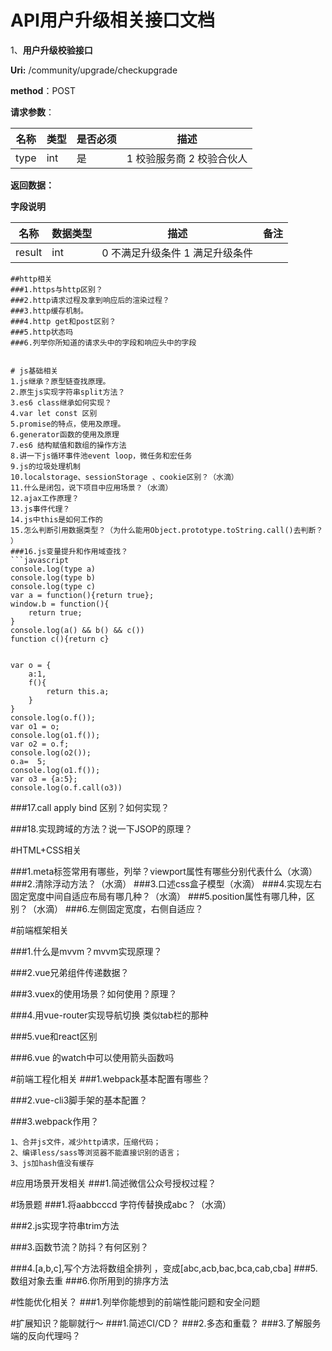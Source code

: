 
# API用户升级相关接口文档

1、**用户升级校验接口**

**Uri:** /community/upgrade/checkupgrade

**method**：POST

**请求参数**：

| 名称 | 类型 | 是否必须 | 描述                       |
| ---- | ---- | -------- | -------------------------- |
| type | int  | 是       | 1 校验服务商  2 校验合伙人 |

**返回数据：**

**字段说明**

| **名称** | **数据类型** | **描述**                          | **备注** |
| -------- | ------------ | --------------------------------- | -------- |
| result   | int          | 0  不满足升级条件  1 满足升级条件 |          |

```
##http相关  
###1.https与http区别？
###2.http请求过程及拿到响应后的渲染过程？
###3.http缓存机制。
###4.http get和post区别？
###5.http状态吗
###6.列举你所知道的请求头中的字段和响应头中的字段
```

```

# js基础相关
1.js继承？原型链查找原理。
2.原生js实现字符串split方法？
3.es6 class继承如何实现？
4.var let const 区别
5.promise的特点，使用及原理。
6.generator函数的使用及原理
7.es6 结构赋值和数组的操作方法
8.讲一下js循环事件池event loop，微任务和宏任务
9.js的垃圾处理机制
10.localstorage、sessionStorage 、cookie区别？（水滴）
11.什么是闭包，说下项目中应用场景？（水滴）
12.ajax工作原理？
13.js事件代理？
14.js中this是如何工作的
15.怎么判断引用数据类型？（为什么能用Object.prototype.toString.call()去判断？
）
###16.js变量提升和作用域查找？
```javascript
console.log(type a)
console.log(type b)
console.log(type c)
var a = function(){return true};
window.b = function(){
	return true;
}
console.log(a() && b() && c())
function c(){return c}


var o = {
	a:1,
	f(){
		return this.a;
	}
}
console.log(o.f());
var o1 = o;
console.log(o1.f());
var o2 = o.f;
console.log(o2());
o.a=  5;
console.log(o1.f());
var o3 = {a:5};
console.log(o.f.call(o3))
```
###17.call apply bind 区别？如何实现？

###18.实现跨域的方法？说一下JSOP的原理？



#HTML+CSS相关

###1.meta标签常用有哪些，列举？viewport属性有哪些分别代表什么（水滴）
###2.清除浮动方法？（水滴）
###3.口述css盒子模型（水滴）
###4.实现左右固定宽度中间自适应布局有哪几种？（水滴）
###5.position属性有哪几种，区别？（水滴）
###6.左侧固定宽度，右侧自适应？




#前端框架相关

###1.什么是mvvm？mvvm实现原理？


###2.vue兄弟组件传递数据？

###3.vuex的使用场景？如何使用？原理？

###4.用vue-router实现导航切换 类似tab栏的那种

###5.vue和react区别 

###6.vue 的watch中可以使用箭头函数吗







#前端工程化相关
###1.webpack基本配置有哪些？

###2.vue-cli3脚手架的基本配置？

###3.webpack作用？
```
1、合并js文件，减少http请求，压缩代码；
2、编译less/sass等浏览器不能直接识别的语言；
3、js加hash值没有缓存
```

#应用场景开发相关
###1.简述微信公众号授权过程？

#场景题
###1.将aabbcccd 字符传替换成abc？（水滴）

###2.js实现字符串trim方法

###3.函数节流？防抖？有何区别？

###4.[a,b,c],写个方法将数组全排列 ，变成[abc,acb,bac,bca,cab,cba]
###5.数组对象去重
###6.你所用到的排序方法


#性能优化相关？
###1.列举你能想到的前端性能问题和安全问题


#扩展知识？能聊就行～
###1.简述CI/CD？
###2.多态和重载？
###3.了解服务端的反向代理吗？






